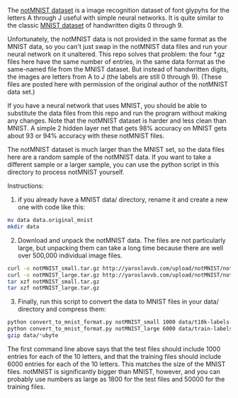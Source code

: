 The
[notMNIST dataset](http://yaroslavvb.blogspot.com/2011/09/notmnist-dataset.html)
is a image recognition dataset of font glypyhs for the letters A
through J useful with simple neural networks. It is quite similar to
the classic [MNIST dataset](http://yann.lecun.com/exdb/mnist/) of
handwritten digits 0 through 9.

Unfortunately, the notMNIST data is not provided in the same format as
the MNIST data, so you can't just swap in the notMNIST data files and
run your neural network on it unaltered. This repo solves that problem:
the four *.gz files here have the same number of entries, in the same
data format as the same-named file from the MNIST dataset. But instead
of handwritten digits, the images are letters from A to J (the labels
are still 0 through 9). (These files are posted here with permission
of the original author of the notMNIST data set.)

If you have a neural network that uses MNIST, you should be able to
substitute the data files from this repo and run the program without
making any changes. Note that the notMNIST dataset is harder and less clean than
MNIST. A simple 2 hidden layer net that gets 98% accuracy on MNIST gets
about 93 or 94% accuracy with these notMNIST files.

The notMNIST dataset is much larger than the MNIST set, so the data files here
are a random sample of the notMNIST data. If you want to take a different sample
or a larger sample, you can use the python script in this directory to
process notMNIST yourself.

Instructions:

1) if you already have a MNIST data/ directory, rename it and create a
new one with code like this:

```sh
mv data data.original_mnist
mkdir data
```

2) Download and unpack the notMNIST data. The files are not
particularly large, but unpacking them can take a long time
because there are well over 500,000 individual image files.

```sh
curl -o notMNIST_small.tar.gz http://yaroslavvb.com/upload/notMNIST/notMNIST_mall.tar.gz
curl -o notMNIST_large.tar.gz http://yaroslavvb.com/upload/notMNIST/notMNIST_arge.tar.gz
tar xzf notMNIST_small.tar.gz
tar xzf notMNIST_large.tar.gz
```

3) Finally, run this script to convert the data to MNIST files in your
data/ directory and compress them:

```sh
python convert_to_mnist_format.py notMNIST_small 1000 data/t10k-labels-idx1-uyte data/t10k-images-idx3-ubyte
python convert_to_mnist_format.py notMNIST_large 6000 data/train-labels-idx1-byte data/train-images-idx3-ubyte
gzip data/*ubyte
```

The first command line above says that the test files should include
1000 entries for each of the 10 letters, and that the training files
should include 6000 entries for each of the 10 letters. This matches
the size of the MNIST files.  notMNIST is significantly bigger than
MNIST, however, and you can probably use numbers as large as 1800 for
the test files and 50000 for the training files.

